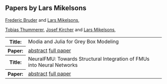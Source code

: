 ## Papers by Lars Mikelsons
<table><a href="/proceedings/authors/FredericBruder">Frederic Bruder</a> and <a href="/proceedings/authors/LarsMikelsons">Lars Mikelsons</a>, </td>
</tr>
<tr><th>Title:</th>
<td>Modia and Julia for Grey Box Modeling</td>
</tr>
<tr><th>Paper:</th>
<td><a href="/abstracts/abstract_1B_2">abstract</a> <a href="/proceedings/papers/Modelica2021session1B_paper2.pdf">full paper</a></td>
</tr>

<a href="/proceedings/authors/TobiasThummerer">Tobias Thummerer</a>, <a href="/proceedings/authors/JosefKircher">Josef Kircher</a> and <a href="/proceedings/authors/LarsMikelsons">Lars Mikelsons</a>, </td>
</tr>
<tr><th>Title:</th>
<td>NeuralFMU: Towards Structural Integration of FMUs into Neural Networks</td>
</tr>
<tr><th>Paper:</th>
<td><a href="/abstracts/abstract_4A_3">abstract</a> <a href="/proceedings/papers/Modelica2021session4A_paper3.pdf">full paper</a></td>
</tr>
</table>